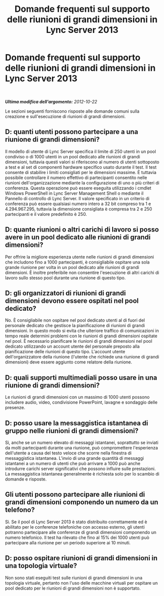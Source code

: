 ﻿---
title: Domande frequenti sul supporto delle riunioni di grandi dimensioni in Lync Server 2013
TOCTitle: Domande frequenti sul supporto delle riunioni di grandi dimensioni in Lync Server 2013
ms:assetid: 34b4fb6a-e35c-47e8-8ab1-f8331741fed2
ms:mtpsurl: https://technet.microsoft.com/it-it/library/JJ204804(v=OCS.15)
ms:contentKeyID: 49300145
ms.date: 08/24/2015
mtps_version: v=OCS.15
ms.translationtype: HT
---

# Domande frequenti sul supporto delle riunioni di grandi dimensioni in Lync Server 2013

 

_**Ultima modifica dell'argomento:** 2012-10-22_

Le sezioni seguenti forniscono risposte alle domande comuni sulla creazione e sull'esecuzione di riunioni di grandi dimensioni.

## D: quanti utenti possono partecipare a una riunione di grandi dimensioni?

Il modello di utente di Lync Server specifica il limite di 250 utenti in un pool condiviso o di 1000 utenti in un pool dedicato alle riunioni di grandi dimensioni, tuttavia questi valori si riferiscono al numero di utenti sottoposto a test e al set di componenti hardware specifico usato durante il test. Il test consente di stabilire i limiti consigliati per le dimensioni massime. È tuttavia possibile controllare il numero effettivo di partecipanti consentito nelle riunioni dell'organizzazione mediante la configurazione di uno o più criteri di conferenza. Questa operazione può essere eseguita utilizzando i cmdlet Windows PowerShell in Lync Server Management Shell o mediante il Pannello di controllo di Lync Server. Il valore specificato in un criterio di conferenza può essere qualsiasi numero intero a 32 bit compreso tra 1 e 4.294.967.295, tuttavia la dimensione consigliata è compresa tra 2 e 250 partecipanti e il valore predefinito è 250.

## D: quante riunioni o altri carichi di lavoro si posso avere in un pool dedicato alle riunioni di grandi dimensioni?

Per offrire la migliore esperienza utente nelle riunioni di grandi dimensioni che includono fino a 1000 partecipanti, è consigliabile ospitare una sola grande riunione per volta in un pool dedicato alle riunioni di grandi dimensioni. È inoltre preferibile non consentire l'esecuzione di altri carichi di lavoro sullo stesso pool durante una riunione di questo tipo.

## D: gli organizzatori di riunioni di grandi dimensioni devono essere ospitati nel pool dedicato?

No. È consigliabile non ospitare nel pool dedicato utenti al di fuori del personale dedicato che gestisce la pianificazione di riunioni di grandi dimensioni. In questo modo si evita che ulteriore traffico di comunicazioni in tempo reale determini problemi con le riunioni di grandi dimensioni ospitate nel pool. È necessario pianificare le riunioni di grandi dimensioni nel pool dedicato utilizzando un account utente del personale preposto alla pianificazione delle riunioni di questo tipo. L'account utente dell'organizzatore della riunione (l'utente che richiede una riunione di grandi dimensioni) deve essere aggiunto come relatore della riunione.

## D: quali supporti multimediali posso usare in una riunione di grandi dimensioni?

Le riunioni di grandi dimensioni con un massimo di 1000 utenti possono includere audio, video, condivisione PowerPoint, lavagne e sondaggio delle presenze.

## D: posso usare la messaggistica istantanea di gruppo nelle riunioni di grandi dimensioni?

Sì, anche se un numero elevato di messaggi istantanei, soprattutto se inviati da molti partecipanti durante una riunione, può compromettere l'esperienza dell'utente a causa del testo veloce che scorre nella finestra di messaggistica istantanea. L'invio di una grande quantità di messaggi istantanei a un numero di utenti che può arrivare a 1000 può anche introdurre carichi server significativi che possono influire sulle prestazioni. La messaggistica istantanea generalmente è richiesta solo per lo scambio di domande e risposte.

## Gli utenti possono partecipare alle riunioni di grandi dimensioni componendo un numero da un telefono?

Sì. Se il pool di Lync Server 2013 è stato distribuito correttamente ed è abilitato per le conferenze telefoniche con accesso esterno, gli utenti potranno partecipare alle conferenze di grandi dimensioni componendo un numero telefonico. Il test ha rilevato che fino al 15% dei 1000 utenti può partecipare alla riunione per un periodo superiore ai 10 minuti.

## D: posso ospitare riunioni di grandi dimensioni in una topologia virtuale?

Non sono stati eseguiti test sulle riunioni di grandi dimensioni in una topologia virtuale, pertanto non l'uso delle macchine virtuali per ospitare un pool dedicato per le riunioni di grandi dimensioni non è supportato.

